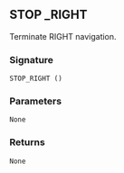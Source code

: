 ## STOP \_RIGHT

Terminate RIGHT navigation.


### Signature

`STOP_RIGHT ()`


### Parameters

`None`


### Returns

`None`